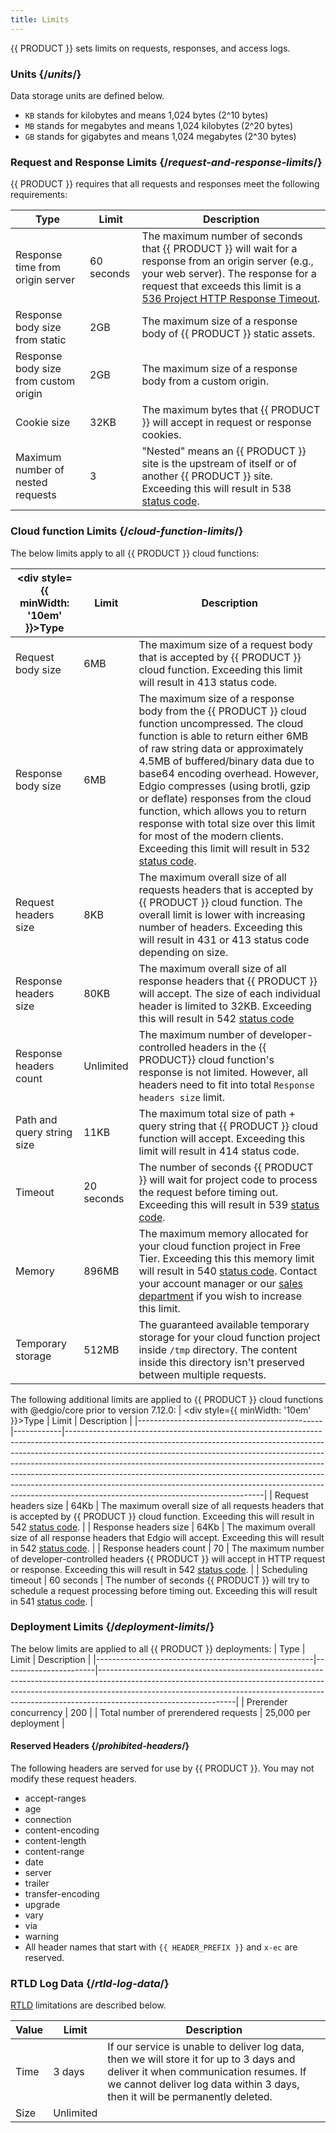 ```yaml
---
title: Limits
---
```


{{ PRODUCT }} sets limits on requests, responses, and access logs.

### Units {/*units*/}

Data storage units are defined below.

- `KB` stands for kilobytes and means 1,024 bytes (2^10 bytes)
- `MB` stands for megabytes and means 1,024 kilobytes (2^20 bytes)
- `GB` stands for gigabytes and means 1,024 megabytes (2^30 bytes)

### Request and Response Limits {/*request-and-response-limits*/}

{{ PRODUCT }} requires that all requests and responses meet the following requirements:

| Type                                                 | Limit                 | Description                                                                                                                                                                                                                                                                |
|------------------------------------------------------|-----------------------|----------------------------------------------------------------------------------------------------------------------------------------------------------------------------------------------------------------------------------------------------------------------------|
| Response time from origin server                     | 60 seconds            | The maximum number of seconds that {{ PRODUCT }} will wait for a response from an origin server (e.g., your web server). The response for a request that exceeds this limit is a [536 Project HTTP Response Timeout](/applications/performance/response#status-codes#536). |
| Response body size from static                       | 2GB                   | The maximum size of a response body of {{ PRODUCT }} static assets.                                                                                                                                                                                                        |
| Response body size from custom origin                | 2GB                   | The maximum size of a response body from a custom origin.                                                                                                                                                                                                                  |
| Cookie size                                          | 32KB                  | The maximum bytes that {{ PRODUCT }} will accept in request or response cookies.                                                                                                                                                                                           |
| Maximum number of nested requests                    | 3                     | "Nested" means an {{ PRODUCT }} site is the upstream of itself or of another {{ PRODUCT }} site. Exceeding this will result in 538 [status code](/applications/performance/response#status-codes).                                                                         |

### Cloud function Limits {/*cloud-function-limits*/}

The below limits apply to all {{ PRODUCT }} cloud functions:

| <div style={{ minWidth: '10em' }}>Type</div> | Limit      | Description                                                                                                                                                                                                                                                                                                                                                                                                                                                                                                                                         |
|----------------------------------------------|------------|-----------------------------------------------------------------------------------------------------------------------------------------------------------------------------------------------------------------------------------------------------------------------------------------------------------------------------------------------------------------------------------------------------------------------------------------------------------------------------------------------------------------------------------------------------|
| Request body size                            | 6MB        | The maximum size of a request body that is accepted by {{ PRODUCT }} cloud function. Exceeding this limit will result in 413 status code.                                                                                                                                                                                                                                                                                                                                                                                                           |
| Response body size                           | 6MB        | The maximum size of a response body from the {{ PRODUCT }} cloud function uncompressed. The cloud function is able to return either 6MB of raw string data or approximately 4.5MB of buffered/binary data due to base64 encoding overhead. However, Edgio compresses (using brotli, gzip or deflate) responses from the cloud function, which allows you to return response with total size over this limit for most of the modern clients. Exceeding this limit will result in 532 [status code](/applications/performance/response#status-codes). |
| Request headers size                         | 8KB        | The maximum overall size of all requests headers that is accepted by {{ PRODUCT }} cloud function. The overall limit is lower with increasing number of headers. Exceeding this will result in 431 or 413 status code depending on size.                                                                                                                                                                                                                                                                                                            |
| Response headers size                        | 80KB       | The maximum overall size of all response headers that {{ PRODUCT }} will accept. The size of each individual header is limited to 32KB. Exceeding this will result in 542 [status code](/applications/performance/response#status-codes)                                                                                                                                                                                                                                                                                                            |
| Response headers count                       | Unlimited  | The maximum number of developer-controlled headers in the {{ PRODUCT}} cloud function's response is not limited. However, all headers need to fit into total `Response headers size` limit.                                                                                                                                                                                                                                                                                                                                                         |
| Path and query string size                   | 11KB       | The maximum total size of path + query string that {{ PRODUCT }} cloud function will accept. Exceeding this limit will result in 414 status code.                                                                                                                                                                                                                                                                                                                                                                                                   |
| Timeout                                      | 20 seconds | The number of seconds {{ PRODUCT }} will wait for project code to process the request before timing out. Exceeding this will result in 539 [status code](/applications/performance/response#status-codes).                                                                                                                                                                                                                                                                                                                                          |
| Memory                                       | 896MB      | The maximum memory allocated for your cloud function project in Free Tier. Exceeding this this memory limit will result in 540 [status code](/applications/performance/response#status-codes). Contact your account manager or our [sales department](https://edg.io/contact-us/) if you wish to increase this limit.                                                                                                                                                                                                                               |
| Temporary storage                             | 512MB      | The guaranteed available temporary storage for your cloud function project inside `/tmp` directory. The content inside this directory isn't preserved between multiple requests.                                                                                                                                                                                                                                                                                                                                                                    |

The following additional limits are applied to {{ PRODUCT }} cloud functions with @edgio/core prior to version 7.12.0:
| <div style={{ minWidth: '10em' }}>Type</div> | Limit      | Description                                                                                                                                                                                                                                                                                                                                                                                                                                                                                                                         |
|----------------------------------------------|------------|-------------------------------------------------------------------------------------------------------------------------------------------------------------------------------------------------------------------------------------------------------------------------------------------------------------------------------------------------------------------------------------------------------------------------------------------------------------------------------------------------------------------------------------|
| Request headers size                                      | 64Kb                  | The maximum overall size of all requests headers that is accepted by {{ PRODUCT }} cloud function. Exceeding this will result in 542 [status code](/applications/performance/response#status-codes).                                                                                          |
| Response headers size                                     | 64Kb                  | The maximum overall size of all response headers that Edgio will accept. Exceeding this will result in 542 [status code](/applications/performance/response#status-codes).                                                                                          |
| Response headers count                                    | 70                    | The maximum number of developer-controlled headers {{ PRODUCT }} will accept in HTTP request or response. Exceeding this will result in 542 [status code](/applications/performance/response#status-codes). |
| Scheduling timeout                                        | 60 seconds            | The number of seconds {{ PRODUCT }} will try to schedule a request processing before timing out. Exceeding this will result in 541 [status code](/applications/performance/response#status-codes).          |

### Deployment Limits {/*deployment-limits*/}

The below limits are applied to all {{ PRODUCT }} deployments:
| Type                                                 | Limit                 | Description                                                                                                                                                                                                                                                                |
|------------------------------------------------------|-----------------------|----------------------------------------------------------------------------------------------------------------------------------------------------------------------------------------------------------------------------------------------------------------------------|
| Prerender concurrency                                | 200                   |
| Total number of prerendered requests                 | 25,000 per deployment |

#### Reserved Headers {/*prohibited-headers*/}

The following headers are served for use by {{ PRODUCT }}. You may not modify these request headers.

-   accept-ranges
-   age
-   connection
-   content-encoding
-   content-length
-   content-range
-   date
-   server
-   trailer
-   transfer-encoding
-   upgrade
-   vary
-   via
-   warning
-   All header names that start with `{{ HEADER_PREFIX }}` and `x-ec` are reserved.

### RTLD Log Data {/*rtld-log-data*/}

[RTLD](/applications/logs/rtld) limitations are described below.

| Value | Limit     | Description                                                                                                                                                                                                       |
| ----- | --------- | ----------------------------------------------------------------------------------------------------------------------------------------------------------------------------------------------------------------- |
| Time  | 3 days    | If our service is unable to deliver log data, then we will store it for up to 3 days and deliver it when communication resumes. If we cannot deliver log data within 3 days, then it will be permanently deleted. |
| Size  | Unlimited |                                                                                                                                                                                                                   |
